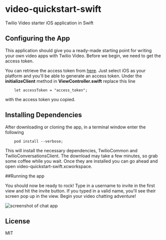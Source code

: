 # video-quickstart-swift
Twilio Video starter iOS application in Swift

## Configuring the App

This application should give you a ready-made starting point for writing your
own video apps with Twilio Video. Before we begin, we need to get the access token. 

You can retrieve the access token from [here](https://www.twilio.com/user/account/video/getting-started).
Just select iOS as your platform and you'll be able to generate an access token. Under the **initializeClient** method in **ViewController.swift** replace this line

        let accessToken = "access_token";

with the access token you copied. 

## Installing Dependencies

After downloading or cloning the app, in a terminal window enter the following

        pod install --verbose;

This will install the necessary dependencies, TwilioCommon and TwilioConversationsClient. The download may take a few minutes, so grab some coffee while you wait. Once they are installed you
can go ahead and open video-quickstart-swift.xcworkspace. 

##Running the app

You should now be ready to rock! Type in a username to invite in the first view and hit
the invite button. If you typed in a valid name, you'll see their screen pop up in the view. Begin your video chatting
adventure!

![screenshot of chat app](http://i.imgur.com/sqPwNTw.jpg)

## License

MIT
